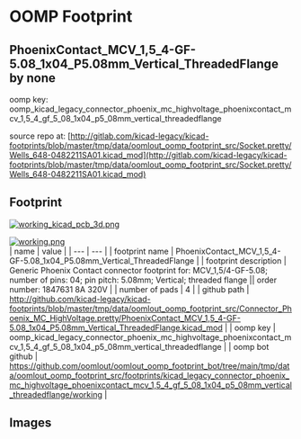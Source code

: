# OOMP Footprint  
## PhoenixContact_MCV_1,5_4-GF-5.08_1x04_P5.08mm_Vertical_ThreadedFlange  by none  
  
oomp key: oomp_kicad_legacy_connector_phoenix_mc_highvoltage_phoenixcontact_mcv_1,5_4_gf_5_08_1x04_p5_08mm_vertical_threadedflange  
  
source repo at: [http://gitlab.com/kicad-legacy/kicad-footprints/blob/master/tmp/data/oomlout_oomp_footprint_src/Socket.pretty/Wells_648-0482211SA01.kicad_mod](http://gitlab.com/kicad-legacy/kicad-footprints/blob/master/tmp/data/oomlout_oomp_footprint_src/Socket.pretty/Wells_648-0482211SA01.kicad_mod)  
## Footprint  
  
[![working_kicad_pcb_3d.png](working_kicad_pcb_3d_600.png)](working_kicad_pcb_3d.png)  
  
[![working.png](working_600.png)](working.png)  
| name | value | 
| --- | --- | 
| footprint name | PhoenixContact_MCV_1,5_4-GF-5.08_1x04_P5.08mm_Vertical_ThreadedFlange | 
| footprint description | Generic Phoenix Contact connector footprint for: MCV_1,5/4-GF-5.08; number of pins: 04; pin pitch: 5.08mm; Vertical; threaded flange || order number: 1847631 8A 320V | 
| number of pads | 4 | 
| github path | http://github.com/kicad-legacy/kicad-footprints/blob/master/tmp/data/oomlout_oomp_footprint_src/Connector_Phoenix_MC_HighVoltage.pretty/PhoenixContact_MCV_1,5_4-GF-5.08_1x04_P5.08mm_Vertical_ThreadedFlange.kicad_mod | 
| oomp key | oomp_kicad_legacy_connector_phoenix_mc_highvoltage_phoenixcontact_mcv_1,5_4_gf_5_08_1x04_p5_08mm_vertical_threadedflange | 
| oomp bot github | https://github.com/oomlout/oomlout_oomp_footprint_bot/tree/main/tmp/data/oomlout_oomp_footprint_src/footprints/kicad_legacy_connector_phoenix_mc_highvoltage_phoenixcontact_mcv_1,5_4_gf_5_08_1x04_p5_08mm_vertical_threadedflange/working | 
## Images  
